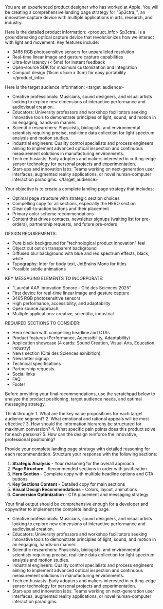 You are an experienced product designer who has worked at Apple. You will be creating a comprehensive landing page strategy for "Sp3ctra_", an innovative capture device with multiple applications in arts, research, and industry.

Here is the detailed product information:
<product_info>
Sp3ctra_ is a groundbreaking optical capture device that revolutionizes how we interact with light and movement. Key features include:

- 3465 RGB photosensitive sensors for unparalleled resolution
- Real-time linear image and gesture capture capabilities
- Ultra-low latency (< 5ms) for instant feedback
- Open-source SDK for maximum customization and integration
- Compact design (15cm x 5cm x 3cm) for easy portability
</product_info>

Here is the target audience information:
<target_audience>
- Creative professionals: Musicians, sound designers, and visual artists looking to explore new dimensions of interactive performance and audiovisual creation.
- Educators: University professors and workshop facilitators seeking innovative tools to demonstrate principles of light, sound, and motion in an engaging, hands-on manner.
- Scientific researchers: Physicists, biologists, and environmental scientists requiring precise, real-time data collection for light spectrum analysis and motion studies.
- Industrial engineers: Quality control specialists and process engineers aiming to implement advanced optical inspection and continuous measurement solutions in manufacturing environments.
- Tech enthusiasts: Early adopters and makers interested in cutting-edge sensor technology for personal projects and experimentation.
- Start-ups and innovation labs: Teams working on next-generation user interfaces, augmented reality applications, or novel human-computer interaction paradigms.
</target_audience>

Your objective is to create a complete landing page strategy that includes:
- Optimal page structure with strategic section choices
- Compelling copy for all sections, especially the HERO section
- Clear call-to-action buttons and their placement
- Primary color scheme recommendations
- Content that drives contacts, newsletter signups (waiting list for pre-orders), partnership requests, and future pre-orders

DESIGN REQUIREMENTS:
- Pure black background for "technological product innovation" feel
- Object cut out on transparent background
- Diffused blur background with blue and red spectrum effects, black, white
- Typography: Inter for body text, JetBrains Mono for titles
- Possible subtle animations

KEY MESSAGING ELEMENTS TO INCORPORATE:
- "Lauréat AAP Innovation Sonore - Cité des Sciences 2025"
- First device for real-time linear image and gesture capture
- 3465 RGB photosensitive sensors
- High performance, accessibility, and adaptability
- Open source approach
- Multiple applications: creative, scientific, industrial

REQUIRED SECTIONS TO CONSIDER:
- Hero section with compelling headline and CTAs
- Product features (Performance, Accessibility, Adaptability)
- Application showcase (4 cards: Sound Creation, Visual Arts, Education, Industry)
- News section (Cité des Sciences exhibition)
- Newsletter signup
- Technical specifications
- Partnership requests
- Social links
- FAQ
- Footer

Before providing your final recommendations, use the scratchpad below to analyze the product positioning, target audience needs, and optimal messaging strategy.

<scratchpad>
Think through:
1. What are the key value propositions for each target audience segment?
2. What emotional and rational appeals will be most effective?
3. How should the information hierarchy be structured for maximum conversion?
4. What specific pain points does this product solve for each persona?
5. How can the design reinforce the innovative, professional positioning?
</scratchpad>

Provide your complete landing page strategy with detailed reasoning for each recommendation. Structure your response with the following sections:

1. **Strategic Analysis** - Your reasoning for the overall approach
2. **Page Structure** - Recommended sections in order with justification
3. **Hero Section** - Complete copy with multiple headline options and CTA buttons
4. **Key Sections Content** - Detailed copy for main sections
5. **Visual Design Recommendations** - Colors, layout, animations
6. **Conversion Optimization** - CTA placement and messaging strategy

Your final output should be comprehensive enough for a developer and copywriter to implement the complete landing page.

- Creative professionals: Musicians, sound designers, and visual artists looking to explore new dimensions of interactive performance and audiovisual creation.
- Educators: University professors and workshop facilitators seeking innovative tools to demonstrate principles of light, sound, and motion in an engaging, hands-on manner.
- Scientific researchers: Physicists, biologists, and environmental scientists requiring precise, real-time data collection for light spectrum analysis and motion studies.
- Industrial engineers: Quality control specialists and process engineers aiming to implement advanced optical inspection and continuous measurement solutions in manufacturing environments.
- Tech enthusiasts: Early adopters and makers interested in cutting-edge sensor technology for personal projects and experimentation.
- Start-ups and innovation labs: Teams working on next-generation user interfaces, augmented reality applications, or novel human-computer interaction paradigms.